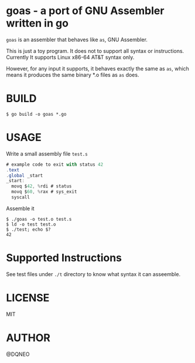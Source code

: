 # goas - a port of GNU Assembler written in go

`goas` is an assembler that behaves like `as`, GNU Assembler.

This is just a toy program. It does not to support all syntax or instructions.
Currently It supports Linux x86-64 AT&T syntax only.

However, for any input it supports, it behaves exactly the same as `as`, which means it produces the same binary *.o files as `as` does.

# BUILD

```
$ go build -o goas *.go
```

# USAGE

Write a small assembly file `test.s`

```as
# example code to exit with status 42
.text
.global _start
_start:
  movq $42, %rdi # status
  movq $60, %rax # sys_exit
  syscall
```

Assemble it

```terminal
$ ./goas -o test.o test.s
$ ld -o test test.o
$ ./test; echo $?
42
```

# Supported Instructions

See test files under `./t` directory to know what syntax it can asseemble.



# LICENSE

MIT

# AUTHOR

@DQNEO

